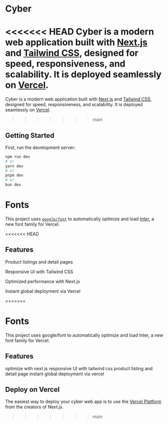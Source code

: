  # Cyber
<<<<<<< HEAD
Cyber is a modern  web application built with [Next.js](https://nextjs.org) and [Tailwind CSS](https://tailwindcss.com), designed for speed, responsiveness, and scalability. It is deployed seamlessly on [Vercel](https://vercel.com).
=======
 Cyber is a modern web application built with [Next.js](https://nextjs.org) and [Tailwind CSS](https://tailwindcss.com), designed for speed, responsiveness, and scalability. It is deployed seamlessly on [Vercel](https://vercel.com).
>>>>>>> main

## Getting Started

First, run the development server:

```bash
npm run dev
# or
yarn dev
# or
pnpm dev
# or
bun dev
```
# Fonts
This project uses [`google/font`](https://fonts.google.com/) to automatically optimize and load [Inter](https://vercel.com/font), a new font family for Vercel.

<<<<<<< HEAD
## Features

Product listings and detail pages

Responsive UI with Tailwind CSS

Optimized performance with Next.js

Instant global deployment via Vercel

=======
# Fonts

This project uses google/font to automatically optimize and load Inter, a new font family for Vercel.

## Features

optimize with next js
responsive UI with tailwind css
product listing and detail page
instant global deployment via vercel

## Deploy on Vercel

The easiest way to deploy your cyber web app is to use the [Vercel Platform](https://vercel.com/new?utm_medium=default-template&filter=next.js&utm_source=create-next-app&utm_campaign=create-next-app-readme) from the creators of Next.js.
>>>>>>> main
